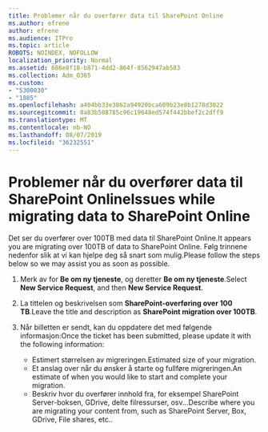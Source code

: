 ```yaml
---
title: Problemer når du overfører data til SharePoint Online
ms.author: efrene
author: efrene
ms.audience: ITPro
ms.topic: article
ROBOTS: NOINDEX, NOFOLLOW
localization_priority: Normal
ms.assetid: 686e8f18-b871-4dd2-864f-8562947ab583
ms.collection: Adm_O365
ms.custom:
- "5300030"
- "1885"
ms.openlocfilehash: a404bb33e3862a94920bca609b23e8b1278d3022
ms.sourcegitcommit: 8a83b508785c96c19648ed574f442bbef2c2dff9
ms.translationtype: MT
ms.contentlocale: nb-NO
ms.lasthandoff: 08/07/2019
ms.locfileid: "36232551"
---
```

# <a name="issues-while-migrating-data-to-sharepoint-online"></a><span data-ttu-id="cc780-102">Problemer når du overfører data til SharePoint Online</span><span class="sxs-lookup"><span data-stu-id="cc780-102">Issues while migrating data to SharePoint Online</span></span>

<span data-ttu-id="cc780-103">Det ser du overfører over 100TB med data til SharePoint Online.</span><span class="sxs-lookup"><span data-stu-id="cc780-103">It appears you are migrating over 100TB of data to SharePoint Online.</span></span> <span data-ttu-id="cc780-104">Følg trinnene nedenfor slik at vi kan hjelpe deg så snart som mulig.</span><span class="sxs-lookup"><span data-stu-id="cc780-104">Please follow the steps below so we may assist you as soon as possible.</span></span> 

1. <span data-ttu-id="cc780-105">Merk av for **Be om ny tjeneste**, og deretter **Be om ny tjeneste**.</span><span class="sxs-lookup"><span data-stu-id="cc780-105">Select **New Service Request**, and then **New Service Request**.</span></span> 
2. <span data-ttu-id="cc780-106">La tittelen og beskrivelsen som **SharePoint-overføring over 100 TB**.</span><span class="sxs-lookup"><span data-stu-id="cc780-106">Leave the title and description as **SharePoint migration over 100TB**.</span></span>
3. <span data-ttu-id="cc780-107">Når billetten er sendt, kan du oppdatere det med følgende informasjon:</span><span class="sxs-lookup"><span data-stu-id="cc780-107">Once the ticket has been submitted, please update it with the following information:</span></span> 

    - <span data-ttu-id="cc780-108">Estimert størrelsen av migreringen.</span><span class="sxs-lookup"><span data-stu-id="cc780-108">Estimated size of your migration.</span></span>
    - <span data-ttu-id="cc780-109">Et anslag over når du ønsker å starte og fullføre migreringen.</span><span class="sxs-lookup"><span data-stu-id="cc780-109">An estimate of when you would like to start and complete your migration.</span></span>
    - <span data-ttu-id="cc780-110">Beskriv hvor du overfører innhold fra, for eksempel SharePoint Server-boksen, GDrive, delte filressurser, osv...</span><span class="sxs-lookup"><span data-stu-id="cc780-110">Describe where you are migrating your content from, such as SharePoint Server, Box, GDrive, File shares, etc..</span></span>


  

